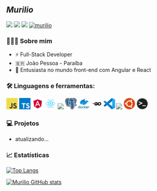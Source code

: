 <!-- <img align="right" width="350" src="https://github.com/murilio/murilio/blob/master/public/murilio.webp"> -->

## _Murilio_

<p align="left">
<a href="https://murilio.dev"><img src="https://img.shields.io/badge/-murilio.dev-%2312100E?style=flat&logo=sitepoint&logoColor=white"/></a>
<a href="https://linkedin.com/in/murilio"><img src="https://img.shields.io/badge/-murilio-0077B5?style=flat&logo=Linkedin&logoColor=white"/></a>
<a href="https://twitter.com/muriliodev"><img src="https://img.shields.io/badge/-@muriliodev-%231DA1F2?style=flat&logo=twitter&logoColor=white"/></a>
<a href="#"><img src="https://komarev.com/ghpvc/?username=murilio&label=Profile%20views&color=877657&style=flat" alt="murilio" /></a>
</p>

### 👨🏻‍💻 Sobre mim

- ⚡️ Full-Stack Developer
- 🇧🇷 João Pessoa - Paraíba
- 🔭 Entusiasta no mundo front-end com Angular e React

### 🛠️ Linguagens e ferramentas:

<code><img height="30" src="https://raw.githubusercontent.com/github/explore/80688e429a7d4ef2fca1e82350fe8e3517d3494d/topics/javascript/javascript.png"></code>
<code><img height="30" src="https://raw.githubusercontent.com/github/explore/80688e429a7d4ef2fca1e82350fe8e3517d3494d/topics/typescript/typescript.png"></code>
<code><img height="30" src="https://raw.githubusercontent.com/github/explore/80688e429a7d4ef2fca1e82350fe8e3517d3494d/topics/angular/angular.png"></code>
<code><img height="30" src="https://raw.githubusercontent.com/github/explore/80688e429a7d4ef2fca1e82350fe8e3517d3494d/topics/react/react.png"></code>
<code><img height="30" src="https://user-images.githubusercontent.com/1680157/87443758-4a5f9600-c5cc-11ea-8f63-92e126a1145b.png"></code>
<code><img height="30" src="https://raw.githubusercontent.com/github/explore/80688e429a7d4ef2fca1e82350fe8e3517d3494d/topics/postgresql/postgresql.png"></code>
<code><img height="30" src="https://raw.githubusercontent.com/github/explore/80688e429a7d4ef2fca1e82350fe8e3517d3494d/topics/docker/docker.png"></code>
<code><img height="30" src="https://raw.githubusercontent.com/github/explore/80688e429a7d4ef2fca1e82350fe8e3517d3494d/topics/go/go.png"></code>
<code><img height="30" src="https://raw.githubusercontent.com/github/explore/80688e429a7d4ef2fca1e82350fe8e3517d3494d/topics/visual-studio-code/visual-studio-code.png"></code>
<code><img height="30" src="https://user-images.githubusercontent.com/1680157/87443755-49c6ff80-c5cc-11ea-954a-579f7c72873a.png"></code>
<code><img height="30" src="https://raw.githubusercontent.com/github/explore/80688e429a7d4ef2fca1e82350fe8e3517d3494d/topics/ubuntu/ubuntu.png"></code>
<code><img height="30" src="https://raw.githubusercontent.com/github/explore/80688e429a7d4ef2fca1e82350fe8e3517d3494d/topics/terminal/terminal.png"></code>

### 💻 Projetos

- atualizando...

### 📈 Estatísticas

[![Top Langs](https://github-readme-stats.vercel.app/api/top-langs/?username=murilio&layout=donut-vertical&theme=dracula)](https://murilio.dev)

<!-- [![Murilio wakatime stats](https://github-readme-stats.vercel.app/api/wakatime?username=murilio&theme=dracula&layout=compact-layout)](https://murilio.dev) -->

[![Murilio GitHub stats](https://github-readme-stats.vercel.app/api?username=murilio&count_private=true&theme=dracula)](https://murilio.dev)

